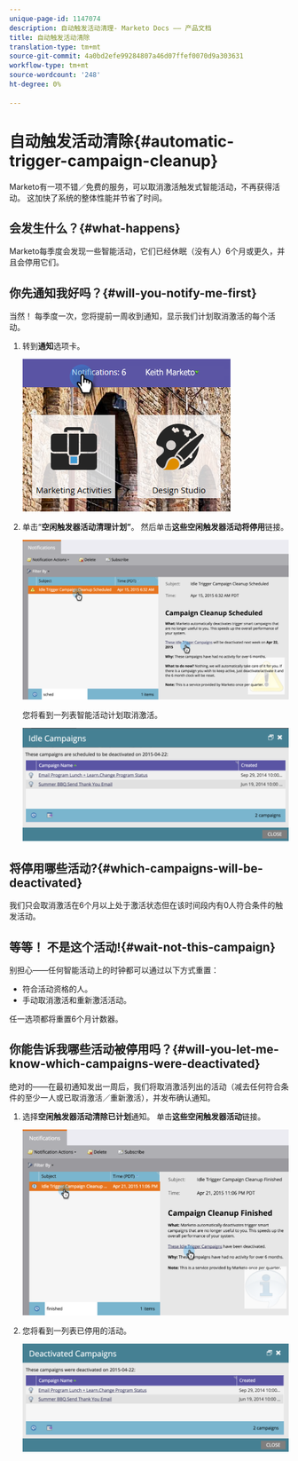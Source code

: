 ```yaml
---
unique-page-id: 1147074
description: 自动触发活动清理- Marketo Docs —— 产品文档
title: 自动触发活动清除
translation-type: tm+mt
source-git-commit: 4a0bd2efe99284807a46d07ffef0070d9a303631
workflow-type: tm+mt
source-wordcount: '248'
ht-degree: 0%

---
```



# 自动触发活动清除{#automatic-trigger-campaign-cleanup}

Marketo有一项不错／免费的服务，可以取消激活触发式智能活动，不再获得活动。 这加快了系统的整体性能并节省了时间。

## 会发生什么？{#what-happens}

Marketo每季度会发现一些智能活动，它们已经休眠（没有人）6个月或更久，并且会停用它们。

## 你先通知我好吗？{#will-you-notify-me-first}

当然！ 每季度一次，您将提前一周收到通知，显示我们计划取消激活的每个活动。

1. 转到&#x200B;**通知**&#x200B;选项卡。

   ![](assets/notifications.png)

1. 单击“**空闲触发器活动清理计划”**。 然后单击&#x200B;**这些空闲触发器活动将停用**&#x200B;链接。

   ![](assets/image2015-4-27-20-3a48-3a35.png)

   您将看到一列表智能活动计划取消激活。

   ![](assets/image2015-4-27-20-3a35-3a29.png)

## 将停用哪些活动?{#which-campaigns-will-be-deactivated}

我们只会取消激活在6个月以上处于激活状态但在该时间段内有0人符合条件的触发活动。

## 等等！ 不是这个活动!{#wait-not-this-campaign}

别担心——任何智能活动上的时钟都可以通过以下方式重置：

* 符合活动资格的人。
* 手动取消激活和重新激活活动。

任一选项都将重置6个月计数器。

## 你能告诉我哪些活动被停用吗？{#will-you-let-me-know-which-campaigns-were-deactivated}

绝对的——在最初通知发出一周后，我们将取消激活列出的活动（减去任何符合条件的至少一人或已取消激活／重新激活），并发布确认通知。

1. 选择&#x200B;**空闲触发器活动清除已计划**&#x200B;通知。 单击&#x200B;**这些空闲触发器活动**&#x200B;链接。

   ![](assets/image2015-4-27-20-3a56-3a41.png)

1. 您将看到一列表已停用的活动。

   ![](assets/image2015-4-27-20-3a58-3a38.png)

